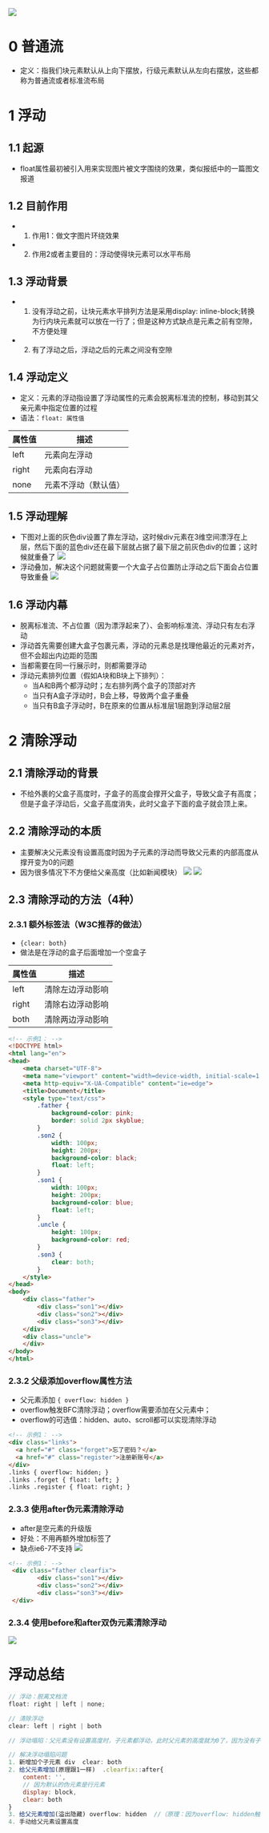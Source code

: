![](../css/image/Snipaste_2019-11-20_22-47-31.png)
# 0 普通流
+ 定义：指我们块元素默认从上向下摆放，行级元素默认从左向右摆放，这些都称为普通流或者标准流布局
# 1 浮动
## 1.1 起源
+ float属性最初被引入用来实现图片被文字围绕的效果，类似报纸中的一篇图文报道

## 1.2 目前作用
+ 1. 作用1：做文字图片环绕效果
+ 2. 作用2或者主要目的：浮动使得块元素可以水平布局

## 1.3 浮动背景
+ 1. 没有浮动之前，让块元素水平排列方法是采用display: inline-block;转换为行内块元素就可以放在一行了；但是这种方式缺点是元素之前有空隙，不方便处理
+ 2. 有了浮动之后，浮动之后的元素之间没有空隙

## 1.4 浮动定义
+ 定义：元素的浮动指设置了浮动属性的元素会脱离标准流的控制，移动到其父亲元素中指定位置的过程
+ 语法：`float: 属性值`

属性值 | 描述
---|---
left  | 元素向左浮动
right | 元素向右浮动
none  | 元素不浮动（默认值）
## 1.5 浮动理解
+ 下图对上面的灰色div设置了靠左浮动，这时候div元素在3维空间漂浮在上层，然后下面的蓝色div还在最下层就占据了最下层之前灰色div的位置；这时候就重叠了
![](../css/image/Snipaste_2019-11-20_22-53-32.png)
+ 浮动叠加，解决这个问题就需要一个大盒子占位置防止浮动之后下面会占位置导致重叠
![](../css/image/Snipaste_2019-11-20_22-53-11.png)

## 1.6 浮动内幕
- 脱离标准流、不占位置（因为漂浮起来了）、会影响标准流、浮动只有左右浮动
- 浮动首先需要创建大盒子包裹元素，浮动的元素总是找理他最近的元素对齐，但不会超出内边距的范围
- 当都需要在同一行展示时，则都需要浮动
- 浮动元素排列位置（假如A块和B块上下排列）：
  - 当A和B两个都浮动时；左右排列两个盒子的顶部对齐
  - 当只有A盒子浮动时，B会上移，导致两个盒子重叠
  - 当只有B盒子浮动时，B在原来的位置从标准层1层跑到浮动层2层


# 2 清除浮动
## 2.1  清除浮动的背景
+ 不给外裹的父盒子高度时，子盒子的高度会撑开父盒子，导致父盒子有高度；但是子盒子浮动后，父盒子高度消失，此时父盒子下面的盒子就会顶上来。

## 2.2 清除浮动的本质
+ 主要解决父元素没有设置高度时因为子元素的浮动而导致父元素的内部高度从撑开变为0的问题
+ 因为很多情况下不方便给父亲高度（比如新闻模块）
![](../css/image/Snipaste_2019-11-20_23-58-15.png)
![](../css/image/Snipaste_2019-11-20_23-58-30.png)

## 2.3 清除浮动的方法（4种）

### 2.3.1 额外标签法（W3C推荐的做法）
+ `{clear: both}`
+ 做法是在浮动的盒子后面增加一个空盒子

属性值 | 描述
---|---
left | 清除左边浮动影响
right | 清除右边浮动影响
both | 清除两边浮动影响

```html
<!-- 示例1： -->
<!DOCTYPE html>
<html lang="en">
<head>
    <meta charset="UTF-8">
    <meta name="viewport" content="width=device-width, initial-scale=1.0">
    <meta http-equiv="X-UA-Compatible" content="ie=edge">
    <title>Document</title>
    <style type="text/css">
        .father {
            background-color: pink;
            border: solid 2px skyblue;
        }
        .son2 {
            width: 100px;
            height: 200px;
            background-color: black;
            float: left;
        }
        .son1 {
            width: 100px;
            height: 200px;
            background-color: blue;
            float: left;
        }
        .uncle {
            height: 100px;
            background-color: red;
        }
        .son3 {
            clear: both;
        }
    </style>
</head>
<body>
    <div class="father">
        <div class="son1"></div>
        <div class="son2"></div>
        <div class="son3"></div>
    </div>
    <div class="uncle">
    </div>
</body>
</html>
```

### 2.3.2 父级添加overflow属性方法
+ 父元素添加 `{ overflow: hidden }`
+ overflow触发BFC清除浮动；overflow需要添加在父元素中；
+ overflow的可选值：hidden、auto、scroll都可以实现清除浮动
```html
<!-- 示例1： -->
<div class="links">
  <a href="#" class="forget">忘了密码？</a>
  <a href="#" class="register">注册新账号</a>
</div>
.links { overflow: hidden; }
.links .forget { float: left; }
.links .register { float: right; }
```
### 2.3.3 使用after伪元素清除浮动
+ after是空元素的升级版
+ 好处：不用再额外增加标签了
+ 缺点ie6-7不支持
![](../css/image/Snipaste_2019-11-20_23-57-20.png)

```html
<!-- 示例1： -->
 <div class="father clearfix">
        <div class="son1"></div>
        <div class="son2"></div>
        <div class="son3"></div>
 </div>
```

### 2.3.4 使用before和after双伪元素清除浮动
![](../css/image/Snipaste_2019-11-20_23-57-54.png)


# 浮动总结
```js
// 浮动：脱离文档流
float: right | left | none;

// 清除浮动
clear: left | right | both

// 浮动塌陷：父元素没有设置高度时，子元素都浮动，此时父元素的高度就为0了，因为没有子元素撑开高度（如果手动设置父元素高度就不会存在这种问题了）

// 解决浮动塌陷问题
1. 新增加个子元素 div  clear: both
2. 给父元素增加(原理跟1一样)  .clearfix::after{
    content: '',
    // 因为默认的伪元素是行元素
    display: block,
    clear: both
}
3. 给父元素增加(溢出隐藏) overflow: hidden  //（原理：因为overflow: hidden触发BFC规则，bfc去渲染页面时浮动的元素也参与计算高度）
4. 手动给父元素设置高度
```


